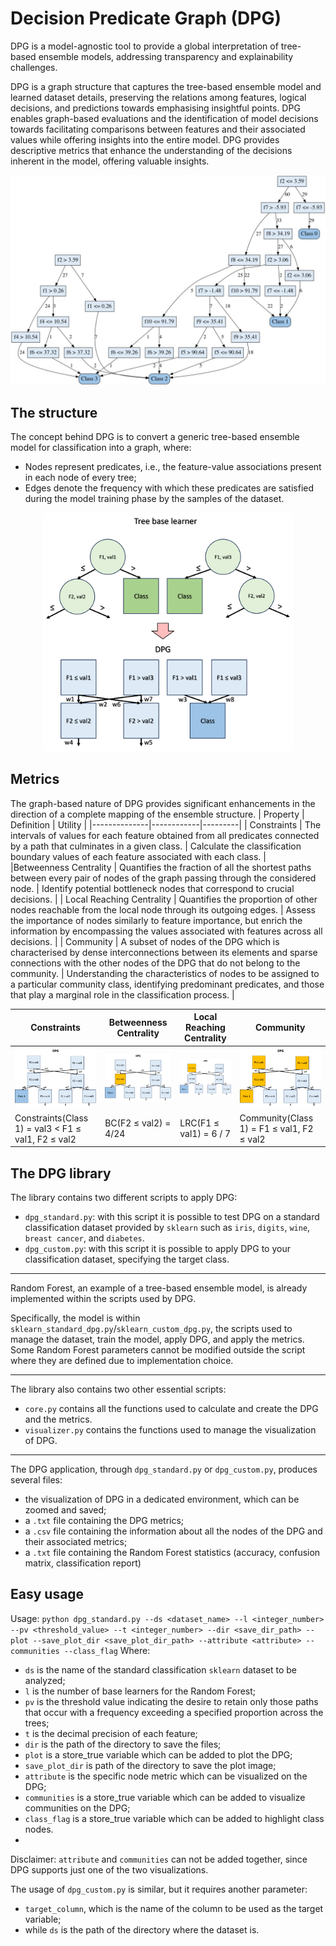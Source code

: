 # Decision Predicate Graph (DPG)
DPG is a model-agnostic tool to provide a global interpretation of tree-based ensemble models, addressing transparency and explainability challenges.

DPG is a graph structure that captures the tree-based ensemble model and learned dataset details, preserving the relations among features, logical decisions, and predictions towards emphasising insightful points.
DPG enables graph-based evaluations and the identification of model decisions towards facilitating comparisons between features and their associated values while offering insights into the entire model.
DPG provides descriptive metrics that enhance the understanding of the decisions inherent in the model, offering valuable insights.
<p align="center">
  <img src="https://github.com/LeonardoArrighi/DPG/blob/main/examples/custom_l2.jpg?raw=true" width="600" />
</p>

## The structure
The concept behind DPG is to convert a generic tree-based ensemble model for classification into a graph, where:
- Nodes represent predicates, i.e., the feature-value associations present in each node of every tree;
- Edges denote the frequency with which these predicates are satisfied during the model training phase by the samples of the dataset.

<p align="center">
  <img src="https://github.com/LeonardoArrighi/DPG/blob/main/examples/example.png?raw=true" width="400" />
</p>

## Metrics
The graph-based nature of DPG provides significant enhancements in the direction of a complete mapping of the ensemble structure.
| Property     | Definition | Utility |
|--------------|------------|---------|
| Constraints  | The intervals of values for each feature obtained from all predicates connected by a path that culminates in a given class. | Calculate the classification boundary values of each feature associated with each class. |
|Betweenness Centrality | Quantifies the fraction of all the shortest paths between every pair of nodes of the graph passing through the considered node. | Identify potential bottleneck nodes that correspond to crucial decisions. |
| Local Reaching Centrality | Quantifies the proportion of other nodes reachable from the local node through its outgoing edges. | Assess the importance of nodes similarly to feature importance, but enrich the information by encompassing the values associated with features across all decisions. |
| Community | A subset of nodes of the DPG which is characterised by dense interconnections between its elements and sparse connections with the other nodes of the DPG that do not belong to the community. | Understanding the characteristics of nodes to be assigned to a particular community class, identifying predominant predicates, and those that play a marginal role in the classification process. |


|Constraints | Betweenness Centrality | Local Reaching Centrality | Community|
|------------|------------|--------------|--------------------|
![](https://github.com/LeonardoArrighi/DPG/blob/main/examples/example_constraints.png) | ![](https://github.com/LeonardoArrighi/DPG/blob/main/examples/example_bc.png) | ![](https://github.com/LeonardoArrighi/DPG/blob/main/examples/example_lrc.png) | ![](https://github.com/LeonardoArrighi/DPG/blob/main/examples/example_community.png) |
|Constraints(Class 1) = val3 < F1 ≤ val1, F2 ≤ val2 | BC(F2 ≤ val2) = 4/24 | LRC(F1 ≤ val1) = 6 / 7 | Community(Class 1) = F1 ≤ val1, F2 ≤ val2 |

## The DPG library
The library contains two different scripts to apply DPG:
- `dpg_standard.py`: with this script it is possible to test DPG on a standard classification dataset provided by `sklearn` such as `iris`, `digits`, `wine`, `breast cancer`, and `diabetes`.
- `dpg_custom.py`: with this script it is possible to apply DPG to your classification dataset, specifying the target class.

---
Random Forest, an example of a tree-based ensemble model, is already implemented within the scripts used by DPG. 

Specifically, the model is within `sklearn_standard_dpg.py`/`sklearn_custom_dpg.py`, the scripts used to manage the dataset, train the model, apply DPG, and apply the metrics.
Some Random Forest parameters cannot be modified outside the script where they are defined due to implementation choice.

---
The library also contains two other essential scripts:
- `core.py` contains all the functions used to calculate and create the DPG and the metrics.
- `visualizer.py` contains the functions used to manage the visualization of DPG.

---
The DPG application, through `dpg_standard.py` or `dpg_custom.py`, produces several files:
- the visualization of DPG in a dedicated environment, which can be zoomed and saved;
- a `.txt` file containing the DPG metrics;
- a `.csv` file containing the information about all the nodes of the DPG and their associated metrics;
- a `.txt` file containing the Random Forest statistics (accuracy, confusion matrix, classification report)

## Easy usage
Usage: `python dpg_standard.py --ds <dataset_name> --l <integer_number> --pv <threshold_value> --t <integer_number> --dir <save_dir_path> --plot --save_plot_dir <save_plot_dir_path> --attribute <attribute> --communities --class_flag`
Where:
- `ds` is the name of the standard classification `sklearn` dataset to be analyzed;
- `l` is the number of base learners for the Random Forest;
- `pv` is the threshold value indicating the desire to retain only those paths that occur with a frequency exceeding a specified proportion across the trees;
- `t` is the decimal precision of each feature;
- `dir` is the path of the directory to save the files;
- `plot` is a store_true variable which can be added to plot the DPG;
- `save_plot_dir` is path of the directory to save the plot image;
- `attribute` is the specific node metric which can be visualized on the DPG;
- `communities` is a store_true variable which can be added to visualize communities on the DPG;
- `class_flag` is a store_true variable which can be added to highlight class nodes.
- 
Disclaimer: `attribute` and `communities` can not be added together, since DPG supports just one of the two visualizations.


The usage of `dpg_custom.py` is similar, but it requires another parameter:
- `target_column`, which is the name of the column to be used as the target variable;
- while `ds` is the path of the directory where the dataset is.
